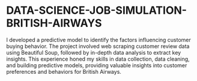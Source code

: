 # DATA-SCIENCE-JOB-SIMULATION-BRITISH-AIRWAYS
I developed a predictive model to identify the factors influencing customer buying behavior. The project involved web scraping customer review data using Beautiful Soup, followed by in-depth data analysis to extract key insights. This experience honed my skills in data collection, data cleaning, and building predictive models, providing valuable insights into customer preferences and behaviors for British Airways.
